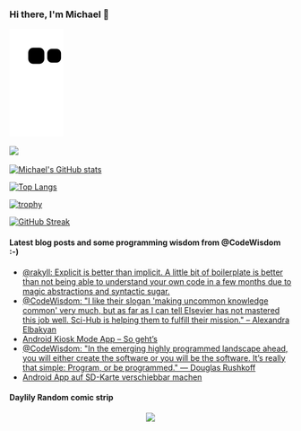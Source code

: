 ### Hi there, I'm Michael 👋

<img src="https://raw.githubusercontent.com/msoftware/msoftware/output/github-contribution-grid-snake.svg" />

![](https://github-profile-summary-cards.vercel.app/api/cards/profile-details?username=msoftware&theme=vue)

[![Michael's GitHub stats](https://github-readme-stats.vercel.app/api?username=msoftware)](https://github.com/msoftware/github-readme-stats)

[![Top Langs](https://github-readme-stats.vercel.app/api/top-langs/?username=msoftware&layout=compact)](https://github.com/anuraghazra/github-readme-stats)

[![trophy](https://github-profile-trophy.vercel.app/?username=msoftware)](https://github.com/ryo-ma/github-profile-trophy)

[![GitHub Streak](https://github-readme-streak-stats.herokuapp.com/?user=msoftware)](https://git.io/streak-stats)

#### Latest blog posts and some programming wisdom from @CodeWisdom :-)
<!-- BLOG-POST-LIST:START -->
- [@rakyll: Explicit is better than implicit. A little bit of boilerplate is better than not being able to understand your own code in a few months due to magic abstractions and syntactic sugar.](https://twitter.com/rakyll/status/1413172697492692993)
- [@CodeWisdom: "I like their slogan 'making uncommon knowledge common' very much, but as far as I can tell Elsevier has not mastered this job well. Sci-Hub is helping them to fulfill their mission." – Alexandra Elbakyan](https://twitter.com/CodeWisdom/status/1412771204428095491)
- [Android Kiosk Mode App – So geht’s](http://www.dieletztedomain.de/android-kiosk-mode-app-so-gehts/)
- [@CodeWisdom: "In the emerging highly programmed landscape ahead, you will either create the software or you will be the software. It’s really that simple: Program, or be programmed." — Douglas Rushkoff](https://twitter.com/CodeWisdom/status/1410940574597849089)
- [Android App auf SD-Karte verschiebbar machen](http://www.dieletztedomain.de/android-app-auf-sd-karte-verschiebbar-machen/)
<!-- BLOG-POST-LIST:END -->

#### Daylily Random comic strip
<!--START_SECTION:comicstrip-->
<p align="center">
 <a href="https://xkcd.com/">
 <img src="https://imgs.xkcd.com/comics/danger_mnemonic.png" />
</a>
</p>
<!--END_SECTION:comicstrip-->

<!--
**msoftware/msoftware** is a ✨ _special_ ✨ repository because its `README.md` (this file) appears on your GitHub profile.

Here are some ideas to get you started:

- 🔭 I’m currently working on ...
- 🌱 I’m currently learning ...
- 👯 I’m looking to collaborate on ...
- 🤔 I’m looking for help with ...
- 💬 Ask me about ...
- 📫 How to reach me: ...
- 😄 Pronouns: ...
- ⚡ Fun fact: ...
-->
